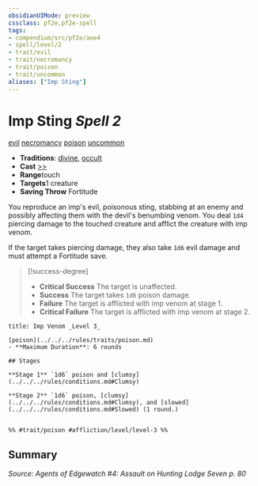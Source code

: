 ```yaml
---
obsidianUIMode: preview
cssclass: pf2e,pf2e-spell
tags:
- compendium/src/pf2e/aoe4
- spell/level/2
- trait/evil
- trait/necromancy
- trait/poison
- trait/uncommon
aliases: ["Imp Sting"]
---
```

# Imp Sting *Spell 2*   
[evil](../../Rules/traits/evil.md)  [necromancy](../../Rules/traits/necromancy.md)  [poison](../../Rules/traits/poison.md)  [uncommon](../../Rules/traits/uncommon.md)  

- **Traditions**: [divine](../../Rules/traits/divine.md), [occult](../../Rules/traits/occult.md)
- **Cast** [>>](../../Rules/core-rulebook/chapter-9-playing-the-game.md#Actions "Two-Action") 
- **Range**touch
- **Targets**1 creature
- **Saving Throw** Fortitude

You reproduce an imp's evil, poisonous sting, stabbing at an enemy and possibly affecting them with the devil's benumbing venom. You deal `1d4` piercing damage to the touched creature and afflict the creature with imp venom.

If the target takes piercing damage, they also take `1d6` evil damage and must attempt a Fortitude save.

> [!success-degree] 
> - **Critical Success** The target is unaffected.
> - **Success** The target takes `1d6` poison damage.
> - **Failure** The target is afflicted with imp venom at stage 1.
> - **Critical Failure** The target is afflicted with imp venom at stage 2.

```ad-inline-affliction
title: Imp Venom _Level 3_

[poison](../../../rules/traits/poison.md)  
- **Maximum Duration**: 6 rounds

## Stages

**Stage 1** `1d6` poison and [clumsy](../../../rules/conditions.md#Clumsy)

**Stage 2** `1d6` poison, [clumsy](../../../rules/conditions.md#Clumsy), and [slowed](../../../rules/conditions.md#Slowed) (1 round.)


%% #trait/poison #affliction/level/level-3 %%
```

## Summary

*Source: Agents of Edgewatch #4: Assault on Hunting Lodge Seven p. 80*
